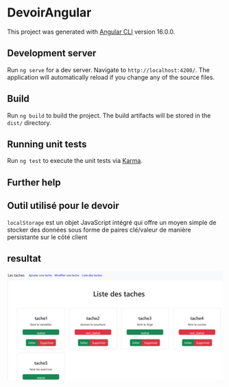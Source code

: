 # DevoirAngular

This project was generated with [Angular CLI](https://github.com/angular/angular-cli) version 16.0.0.

## Development server

Run `ng serve` for a dev server. Navigate to `http://localhost:4200/`. The application will automatically reload if you change any of the source files.



## Build

Run `ng build` to build the project. The build artifacts will be stored in the `dist/` directory.

## Running unit tests

Run `ng test` to execute the unit tests via [Karma](https://karma-runner.github.io).


## Further help

## Outil utilisé pour le devoir

`localStorage` est un objet JavaScript intégré qui offre un moyen simple de stocker des données sous forme de paires clé/valeur de manière persistante sur le côté client

## resultat

![Screenshot](INterface.png)


